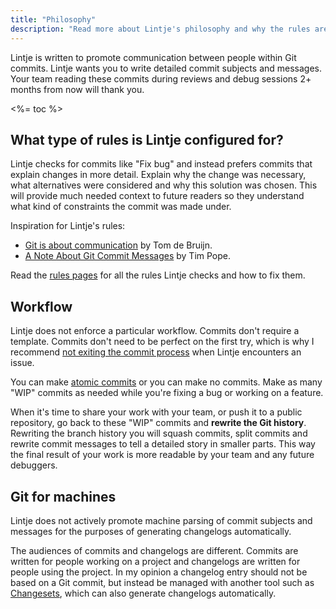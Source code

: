 ```yaml
---
title: "Philosophy"
description: "Read more about Lintje's philosophy and why the rules are the way they are."
---
```


Lintje is written to promote communication between people within Git commits. Lintje wants you to write detailed commit subjects and messages. Your team reading these commits during reviews and debug sessions 2+ months from now will thank you.

<%= toc %>

## What type of rules is Lintje configured for?

Lintje checks for commits like "Fix bug" and instead prefers commits that explain changes in more detail. Explain why the change was necessary, what alternatives were considered and why this solution was chosen. This will provide much needed context to future readers so they understand what kind of constraints the commit was made under.

Inspiration for Lintje's rules:

- [Git is about communication](https://tomdebruijn.com/posts/git-is-about-communication/) by Tom de Bruijn.
- [A Note About Git Commit Messages](https://tbaggery.com/2008/04/19/a-note-about-git-commit-messages.html) by Tim Pope.

Read the [rules pages](/docs/rules/) for all the rules Lintje checks and how to fix them.

## Workflow

Lintje does not enforce a particular workflow. Commits don't require a template. Commits don't need to be perfect on the first try, which is why I recommend [not exiting the commit process](/docs/git-hooks/#validation-without-exiting-the-commit) when Lintje encounters an issue.

You can make [atomic commits](https://en.wikipedia.org/wiki/Atomic_commit) or you can make no commits. Make as many "WIP" commits as needed while you're fixing a bug or working on a feature.

When it's time to share your work with your team, or push it to a public repository, go back to these "WIP" commits and __rewrite the Git history__. Rewriting the branch history you will squash commits, split commits and rewrite commit messages to tell a detailed story in smaller parts. This way the final result of your work is more readable by your team and any future debuggers.

## Git for machines

Lintje does not actively promote machine parsing of commit subjects and messages for the purposes of generating changelogs automatically.

The audiences of commits and changelogs are different. Commits are written for people working on a project and changelogs are written for people using the project. In my opinion a changelog entry should not be based on a Git commit, but instead be managed with another tool such as [Changesets](https://github.com/atlassian/changesets), which can also generate changelogs automatically.

